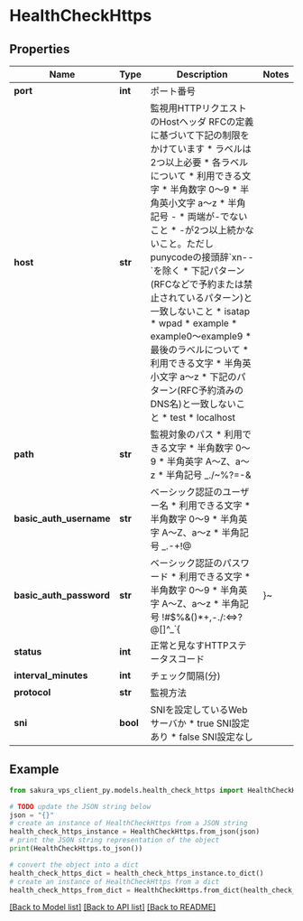 # HealthCheckHttps


## Properties

Name | Type | Description | Notes
------------ | ------------- | ------------- | -------------
**port** | **int** | ポート番号 | 
**host** | **str** | 監視用HTTPリクエストのHostヘッダ   RFCの定義に基づいて下記の制限をかけています * ラベルは2つ以上必要 * 各ラベルについて   * 利用できる文字     * 半角数字 0～9     * 半角英小文字 a～z     * 半角記号 -   * 両端が-でないこと   * -が2つ以上続かないこと。ただしpunycodeの接頭辞&#x60;xn--&#x60;を除く   * 下記パターン(RFCなどで予約または禁止されているパターン)と一致しないこと     * isatap     * wpad     * example     * example0～example9 * 最後のラベルについて   * 利用できる文字     * 半角英小文字 a～z   * 下記のパターン(RFC予約済みのDNS名)と一致しないこと     * test     * localhost | 
**path** | **str** | 監視対象のパス * 利用できる文字    * 半角数字 0～9   * 半角英字 A～Z、a～z   * 半角記号 _./~%?&#x3D;-&amp; | 
**basic_auth_username** | **str** | ベーシック認証のユーザー名 * 利用できる文字    * 半角数字 0～9   * 半角英字 A～Z、a～z   * 半角記号 _.-+!@ | 
**basic_auth_password** | **str** | ベーシック認証のパスワード * 利用できる文字    * 半角数字 0～9   * 半角英字 A～Z、a～z   * 半角記号 !#$%&amp;()*+,-./:&lt;&#x3D;&gt;?@[]^_&#x60;{|}~ | 
**status** | **int** | 正常と見なすHTTPステータスコード | 
**interval_minutes** | **int** | チェック間隔(分) | 
**protocol** | **str** | 監視方法 | 
**sni** | **bool** | SNIを設定しているWebサーバか * true SNI設定あり * false SNI設定なし | 

## Example

```python
from sakura_vps_client_py.models.health_check_https import HealthCheckHttps

# TODO update the JSON string below
json = "{}"
# create an instance of HealthCheckHttps from a JSON string
health_check_https_instance = HealthCheckHttps.from_json(json)
# print the JSON string representation of the object
print(HealthCheckHttps.to_json())

# convert the object into a dict
health_check_https_dict = health_check_https_instance.to_dict()
# create an instance of HealthCheckHttps from a dict
health_check_https_from_dict = HealthCheckHttps.from_dict(health_check_https_dict)
```
[[Back to Model list]](../README.md#documentation-for-models) [[Back to API list]](../README.md#documentation-for-api-endpoints) [[Back to README]](../README.md)


